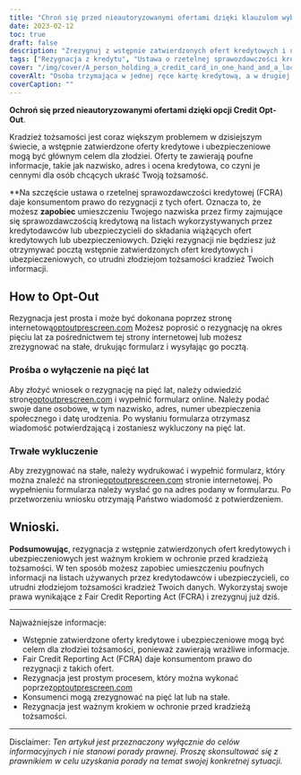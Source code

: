 ```yaml
---
title: "Chroń się przed nieautoryzowanymi ofertami dzięki klauzulom wyboru kredytu"
date: 2023-02-12
toc: true
draft: false
description: "Zrezygnuj z wstępnie zatwierdzonych ofert kredytowych i ubezpieczeniowych, aby uniemożliwić firmom zajmującym się sprawozdawczością kredytową konsumentów przekazywanie Twoich danych firmom i zmniejszyć ryzyko kradzieży tożsamości."
tags: ["Rezygnacja z kredytu", "Ustawa o rzetelnej sprawozdawczości kredytowej", "FCRA", "Oferty wstępne", "Zapobieganie kradzieży tożsamości", "Firmy zajmujące się sprawozdawczością w zakresie kredytów konsumenckich"]
cover: "/img/cover/A_person_holding_a_credit_card_in_one_hand_and_a_lock.png"
coverAlt: "Osoba trzymająca w jednej ręce kartę kredytową, a w drugiej zamek, z zatroskanym wyrazem twarzy, jakby martwiła się o bezpieczeństwo swoich danych osobowych."
coverCaption: ""
---
```


**Ochroń się przed nieautoryzowanymi ofertami dzięki opcji Credit Opt-Out**.

Kradzież tożsamości jest coraz większym problemem w dzisiejszym świecie, a wstępnie zatwierdzone oferty kredytowe i ubezpieczeniowe mogą być głównym celem dla złodziei. Oferty te zawierają poufne informacje, takie jak nazwisko, adres i ocena kredytowa, co czyni je cennymi dla osób chcących ukraść Twoją tożsamość.

**Na szczęście ustawa o rzetelnej sprawozdawczości kredytowej (FCRA) daje konsumentom prawo do rezygnacji z tych ofert. Oznacza to, że możesz **zapobiec** umieszczeniu Twojego nazwiska przez firmy zajmujące się sprawozdawczością kredytową na listach wykorzystywanych przez kredytodawców lub ubezpieczycieli do składania wiążących ofert kredytowych lub ubezpieczeniowych. Dzięki rezygnacji nie będziesz już otrzymywać pocztą wstępnie zatwierdzonych ofert kredytowych i ubezpieczeniowych, co utrudni złodziejom tożsamości kradzież Twoich informacji.

## How to Opt-Out

Rezygnacja jest prosta i może być dokonana poprzez stronę internetową[optoutprescreen.com](https://www.optoutprescreen.com/) Możesz poprosić o rezygnację na okres pięciu lat za pośrednictwem tej strony internetowej lub możesz zrezygnować na stałe, drukując formularz i wysyłając go pocztą.

### Prośba o wyłączenie na pięć lat

Aby złożyć wniosek o rezygnację na pięć lat, należy odwiedzić stronę[optoutprescreen.com](https://www.optoutprescreen.com/) i wypełnić formularz online. Należy podać swoje dane osobowe, w tym nazwisko, adres, numer ubezpieczenia społecznego i datę urodzenia. Po wysłaniu formularza otrzymasz wiadomość potwierdzającą i zostaniesz wykluczony na pięć lat.

### Trwałe wykluczenie

Aby zrezygnować na stałe, należy wydrukować i wypełnić formularz, który można znaleźć na stronie[optoutprescreen.com](https://www.optoutprescreen.com/) stronie internetowej. Po wypełnieniu formularza należy wysłać go na adres podany w formularzu. Po przetworzeniu wniosku otrzymają Państwo wiadomość z potwierdzeniem.

## Wnioski.
**Podsumowując**, rezygnacja z wstępnie zatwierdzonych ofert kredytowych i ubezpieczeniowych jest ważnym krokiem w ochronie przed kradzieżą tożsamości. W ten sposób możesz zapobiec umieszczeniu poufnych informacji na listach używanych przez kredytodawców i ubezpieczycieli, co utrudni złodziejom tożsamości kradzież Twoich danych. Wykorzystaj swoje prawa wynikające z Fair Credit Reporting Act (FCRA) i zrezygnuj już dziś.

________________________________________________________________________

Najważniejsze informacje:

- Wstępnie zatwierdzone oferty kredytowe i ubezpieczeniowe mogą być celem dla złodziei tożsamości, ponieważ zawierają wrażliwe informacje.
- Fair Credit Reporting Act (FCRA) daje konsumentom prawo do rezygnacji z takich ofert.
- Rezygnacja jest prostym procesem, który można wykonać poprzez[optoutprescreen.com](https://www.optoutprescreen.com/)
- Konsumenci mogą zrezygnować na pięć lat lub na stałe.
- Rezygnacja jest ważnym krokiem w ochronie przed kradzieżą tożsamości.

________________________________________________________________________

Disclaimer: *Ten artykuł jest przeznaczony wyłącznie do celów informacyjnych i nie stanowi porady prawnej. Proszę skonsultować się z prawnikiem w celu uzyskania porady na temat swojej konkretnej sytuacji.*
